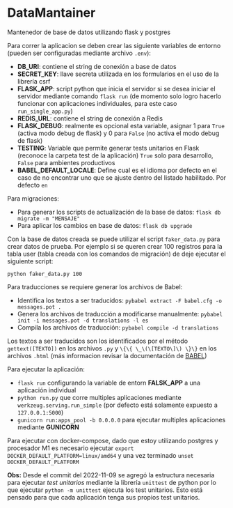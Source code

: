 # DataMantainer
Mantenedor de base de datos utilizando flask y postgres

Para correr la aplicacion se deben crear las siguiente variables de entorno (pueden ser configuradas mediante archivo `.env`):

 - **DB_URI**: contiene el string de conexión a base de datos
 - **SECRET_KEY**: llave secreta utilizada en los formularios en el uso de la librería csrf
 - **FLASK_APP**: script python que inicia el servidor si se desea iniciar el servidor mediante comando `flask run` (de momento solo logro hacerlo funcionar con aplicaciones individuales, para este caso `run_single_app.py`)
 - **REDIS_URL**: contiene el string de conexión a Redis
 - **FLASK_DEBUG**: realmente es opcional esta variable, asignar 1 para `True` (activa modo debug de flask) y 0 para `False` (no activa el modo debug de flask)
 - **TESTING**: Variable que permite generar tests unitarios en Flask (reconoce la carpeta test de la aplicación) `True` solo para desarrollo, `False` para ambientes productivos
 - **BABEL_DEFAULT_LOCALE**: Define cual es el idioma por defecto en el caso de no encontrar uno que se ajuste dentro del listado habilitado. Por defecto `en`

Para migraciones:

 - Para generar los scripts de actualización de la base de datos: `flask db migrate -m "MENSAJE"`
 - Para aplicar los cambios en base de datos: `flask db upgrade`

Con la base de datos creada se puede utilizar el script `faker_data.py` para crear datos de prueba. Por ejemplo si se queren crear 100 registros para la tabla user (tabla creada con los comandos de migración) de deje ejecutar el siguiente script:

`python faker_data.py 100`

Para traducciones se requiere generar los archivos de Babel:

 - Identifica los textos a ser traducidos: `pybabel extract -F babel.cfg -o messages.pot .`
 - Genera los archivos de traducción a modificarse manualmente: `pybabel init -i messages.pot -d translations -l es`
 - Compila los archivos de traducción: `pybabel compile -d translations`

Los textos a ser traducidos son los identificados por el método `gettext([TEXTO])` en los archivos `.py` y ` \{\{ \_\(\[TEXTO\]\) \}\} ` en los archivos `.html` (más informacion revisar la documentación de [BABEL](https://python-babel.github.io/flask-babel/))

Para ejecutar la aplicación:

 - `flask run` configurando la variable de entorn **FALSK_APP** a una aplicación individual
 - `python run.py` que corre multiples aplicaciones mediante `werkzeug.serving.run_simple` (por defecto está solamente expuesto a `127.0.0.1:5000`)
 - `gunicorn run:apps_pool -b 0.0.0.0` para ejecutar multiples aplicaciones mediante **GUNICORN**

Para ejecutar con docker-compose, dado que estoy utilizando postgres y procesador M1 es necesario ejecutar `export DOCKER_DEFAULT_PLATFORM=linux/amd64` y una vez terminado `unset DOCKER_DEFAULT_PLATFORM`

**Obs:** Desde el commit del 2022-11-09 se agregó la estructura necesaria para ejecutar *test unitarios* mediante la librería `unittest` de python por lo que ejecutar `python -m unittest` ejecuta los test unitarios. Esto está pensado para que cada aplicación tenga sus propios test unitarios.
